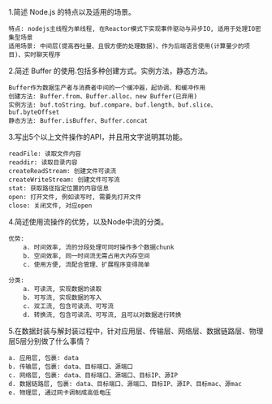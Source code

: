 1.简述 Node.js 的特点以及适用的场景。

    特点: nodejs主线程为单线程, 在Reactor模式下实现事件驱动与异步IO, 适用于处理IO密集型场景
    适用场景: 中间层(提高吞吐量、且很方便的处理数据)、作为后端语言使用(计算量少的项目)、实时聊天程序

2.简述 Buffer 的使用.包括多种创建方式。实例方法，静态方法。

    Buffer作为数据生产者与消费者中间的一个缓冲器，起协调、和缓冲作用
    创建方法: Buffer.from、Buffer.alloc、new Buffer(已弃用)
    实例方法: buf.toString、buf.compare、buf.length、buf.slice、buf.byteOffset
    静态方法: Buffer.isBuffer、Buffer.concat

3.写出5个以上文件操作的API，并且用文字说明其功能。
    
    readFile: 读取文件内容
    readdir: 读取目录内容
    createReadStream: 创建文件可读流
    createWriteStream: 创建文件可写流
    stat: 获取路径指定位置的内容信息
    open: 打开文件, 例如读写时, 需要先打开文件
    close: 关闭文件, 对应open

4.简述使用流操作的优势，以及Node中流的分类。

    优势:
        a. 时间效率, 流的分段处理可同时操作多个数据chunk
        b. 空间效率, 同一时间流无需占用大内存空间
        c. 使用方便, 流配合管理、扩展程序变得简单
    
    分类: 
        a. 可读流, 实现数据的读取
        b. 可写流, 实现数据的写入
        c. 双工流, 包含可读流、可写流
        d. 转换流, 包含可读流、可写流, 且可以对数据进行转换

5.在数据封装与解封装过程中，针对应用层、传输层、网络层、数据链路层、物理层5层分别做了什么事情？

    a. 应用层, 包裹: data
    b. 传输层, 包裹: data、目标端口、源端口
    c. 网络层, 包裹: data、目标端口、源端口、目标IP、源IP
    d. 数据链路层, 包裹: data、目标端口、源端口、目标IP、源IP、目标mac、源mac
    e. 物理层, 通过网卡调制成高低电压
